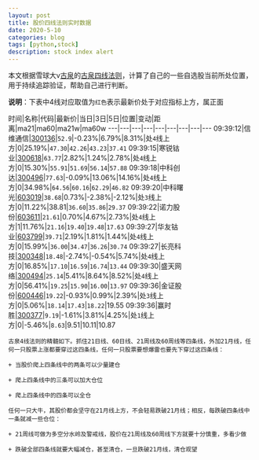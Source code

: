 ```yaml
---
layout: post
title: 股价四线法则实时数据
date: 2020-5-10
categories: blog
tags: [python,stock]
description: stock index alert
---
```



本文根据雪球大v[古泉](https://xueqiu.com/u/7148646888)的[古泉四线法则](https://xueqiu.com/7148646888/130498192)，计算了自己的一些自选股当前所处位置，用于持续追踪验证，帮助自己进行判断。

**说明**：下表中4线对应取值为`红色`表示最新价处于对应指标上方，属正面

时间|名称|代码|最新价|当日|3日|5日|位置|变动|距离|ma21|ma60|ma21w|ma60w
---|---|---|---|---|---|---|---|---
09:39:12|信维通信|[300136](https://xueqiu.com/S/SZ300136)|`52.9`|-0.23%|6.79%|8.31%|处`4`线上方|0|25.19%|`47.30`|`42.26`|`43.23`|`37.41`
09:39:15|寒锐钴业|[300618](https://xueqiu.com/S/SZ300618)|`63.77`|2.82%|1.24%|2.78%|处`4`线上方|0|15.30%|`55.91`|`51.69`|`56.14`|`57.88`
09:39:18|中科创达|[300496](https://xueqiu.com/S/SZ300496)|`77.63`|-0.09%|13.06%|14.16%|处`4`线上方|0|34.98%|`64.56`|`60.16`|`62.29`|`46.82`
09:39:20|中科曙光|[603019](https://xueqiu.com/S/SH603019)|`38.68`|0.73%|-2.38%|-2.12%|处`3`线上方|0|11.22%|38.81|`36.60`|`35.86`|`29.37`
09:39:22|诺力股份|[603611](https://xueqiu.com/S/SH603611)|`21.61`|0.70%|4.67%|2.73%|处`4`线上方|1|11.76%|`21.16`|`19.40`|`19.48`|`17.63`
09:39:27|华友钴业|[603799](https://xueqiu.com/S/SH603799)|`39.71`|2.19%|1.81%|1.44%|处`4`线上方|0|15.99%|`36.00`|`34.47`|`36.26`|`30.74`
09:39:27|长亮科技|[300348](https://xueqiu.com/S/SZ300348)|`18.48`|-2.74%|-0.54%|5.74%|处`4`线上方|0|16.85%|`17.10`|`16.59`|`16.74`|`13.44`
09:39:30|盛天网络|[300494](https://xueqiu.com/S/SZ300494)|`25.14`|5.41%|8.64%|8.52%|处`4`线上方|0|56.41%|`19.25`|`15.90`|`16.00`|`13.97`
09:39:36|金证股份|[600446](https://xueqiu.com/S/SH600446)|`19.22`|-0.93%|0.99%|2.39%|处`3`线上方|0|5.06%|`18.14`|`17.43`|`18.22`|19.55
09:39:36|赢时胜|[300377](https://xueqiu.com/S/SZ300377)|`9.19`|-1.61%|3.81%|4.25%|处`1`线上方|0|-5.46%|`8.63`|9.51|10.11|10.87

```
古泉4线法则的精髓如下。抓住21日线、60日线、21周线及60周线等四条线，外加21月线，任何一只股票上涨都要穿过这四条线，任何一只股票要想爆雷也要先下穿过这四条线：

+ 当股价爬上四条线中的两条可以少量建仓

+ 爬上四条线中的三条可以加大仓位

+ 爬上四条线中的四条可以全仓

任何一只大牛，其股价都会坚守在21月线上方，不会轻易跌破21月线；相反，每跌破四条线中一条就减一些仓位：

+ 21周线可做为多空分水岭及警戒线，股价在21周线及60周线下方就要十分慎重，多看少做

+ 跌破全部四条线就要大幅减仓，甚至清仓，一旦跌破21月线，清仓观望
```